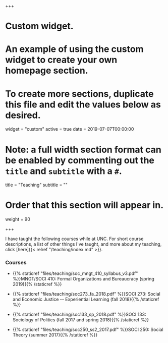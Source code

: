 +++
# Custom widget.
# An example of using the custom widget to create your own homepage section.
# To create more sections, duplicate this file and edit the values below as desired.
widget = "custom"
active = true
date = 2019-07-07T00:00:00

# Note: a full width section format can be enabled by commenting out the `title` and `subtitle` with a `#`.
title = "Teaching"
subtitle = ""

# Order that this section will appear in.
weight = 90

+++

I have taught the following courses while at UNC. For short course descriptions, a list of other things I've taught, and more about my teaching, click [here]{{< relref "/teaching/index.md" >}}.

### Courses

- {{% staticref "files/teaching/soc_mngt_410_syllabus_v3.pdf" %}}MNGT/SOCI 410: Formal Organizations and Bureaucracy (spring 2019){{% /staticref %}}

- {{% staticref "files/teaching/soc273_fa_2018.pdf" %}}SOCI 273: Social and Economic Justice -- Experiential Learning (fall 2018){{% /staticref %}}

- {{% staticref "files/teaching/soc133_sp_2018.pdf" %}}SOCI 133: Sociology of Politics (fall 2017 and spring 2018){{% /staticref %}}

- {{% staticref "files/teaching/soc250_ss2_2017.pdf" %}}SOCI 250: Social Theory (summer 2017){{% /staticref %}}